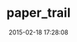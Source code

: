 ---
layout: post
title:  "paper_trail"
repo:   "airblade/paper_trail"
date:   2015-02-18 17:28:08
gemurl: https://github.com/airblade/paper_trail
---